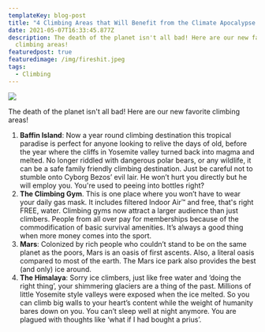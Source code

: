 ```yaml
---
templateKey: blog-post
title: "4 Climbing Areas that Will Benefit from the Climate Apocalypse "
date: 2021-05-07T16:33:45.877Z
description: The death of the planet isn't all bad! Here are our new favorite
  climbing areas!
featuredpost: true
featuredimage: /img/fireshit.jpeg
tags:
  - Climbing
---
```

![](/img/fireshit.jpeg)

The death of the planet isn't all bad! Here are our new favorite climbing areas!

1. **Baffin Island**: Now a year round climbing destination this tropical paradise is perfect for anyone looking to relive the days of old, before the year where the cliffs in Yosemite valley turned back into magma and melted. No longer riddled with dangerous polar bears, or any wildlife, it can be a safe family friendly climbing destination. Just be careful not to stumble onto Cyborg Bezos’ evil lair. He won’t hurt you directly but he will employ you. You're used to peeing into bottles right?
2. **The Climbing Gym**. This is one place where you won’t have to wear your daily gas mask. It includes filtered Indoor Air™ and free, that's right FREE, water. Climbing gyms now attract a larger audience than just climbers. People from all over pay for memberships because of the commodification of basic survival amenities. It’s always a good thing when more money comes into the sport.
3. **Mars**: Colonized by rich people who couldn’t stand to be on the same planet as the poors, Mars is an oasis of first ascents. Also, a literal oasis compared to most of the earth. The Mars ice park also provides the best (and only) ice around. 
4. **The Himalaya**: Sorry ice climbers, just like free water and ‘doing the right thing’, your shimmering glaciers are a thing of the past. Millions of little Yosemite style valleys were exposed when the ice melted. So you can climb big walls to your heart’s content while the weight of humanity bares down on you. You can’t sleep well at night anymore. You are plagued with thoughts like ‘what if I had bought a prius’.